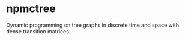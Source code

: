 npmctree
========

Dynamic programming on tree graphs in discrete time and space
with dense transition matrices.

